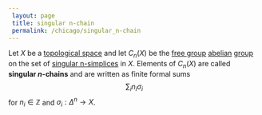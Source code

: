 ```yaml
---
 layout: page
 title: singular n-chain
 permalink: /chicago/singular_n-chain
---
```

Let $X$ be a [topological space](https://mathgloss.github.io/MathGloss/chicago/topological_space) and let $C_n(X)$ be the [free group](https://mathgloss.github.io/MathGloss/chicago/free_group) [abelian](https://mathgloss.github.io/MathGloss/chicago/abelian) [group](https://mathgloss.github.io/MathGloss/chicago/group) on the set of [singular n-simplices](https://mathgloss.github.io/MathGloss/chicago/singular_n-simplex) in $X$. Elements of $C_n(X)$ are called **singular $n$-chains** and are written as finite formal sums $$\sum_i n_i\sigma_i$$ for $n_i\in\mathbb Z$ and $\sigma_i:\Delta^n\to X$. 

